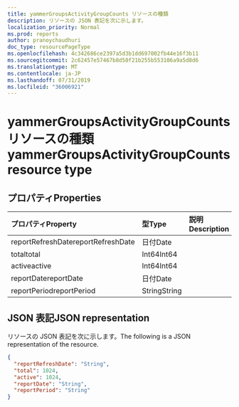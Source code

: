 ```yaml
---
title: yammerGroupsActivityGroupCounts リソースの種類
description: リソースの JSON 表記を次に示します。
localization_priority: Normal
ms.prod: reports
author: pranoychaudhuri
doc_type: resourcePageType
ms.openlocfilehash: 4c342686ce2397a5d3b1dd697002fb44e16f3b11
ms.sourcegitcommit: 2c62457e57467b8d50f21b255b553106a9a5d8d6
ms.translationtype: MT
ms.contentlocale: ja-JP
ms.lasthandoff: 07/31/2019
ms.locfileid: "36006921"
---
```

# <a name="yammergroupsactivitygroupcounts-resource-type"></a><span data-ttu-id="48091-103">yammerGroupsActivityGroupCounts リソースの種類</span><span class="sxs-lookup"><span data-stu-id="48091-103">yammerGroupsActivityGroupCounts resource type</span></span>

## <a name="properties"></a><span data-ttu-id="48091-104">プロパティ</span><span class="sxs-lookup"><span data-stu-id="48091-104">Properties</span></span>

| <span data-ttu-id="48091-105">プロパティ</span><span class="sxs-lookup"><span data-stu-id="48091-105">Property</span></span>          | <span data-ttu-id="48091-106">型</span><span class="sxs-lookup"><span data-stu-id="48091-106">Type</span></span>   | <span data-ttu-id="48091-107">説明</span><span class="sxs-lookup"><span data-stu-id="48091-107">Description</span></span> |
| :---------------- | :----- | :---------- |
| <span data-ttu-id="48091-108">reportRefreshDate</span><span class="sxs-lookup"><span data-stu-id="48091-108">reportRefreshDate</span></span> | <span data-ttu-id="48091-109">日付</span><span class="sxs-lookup"><span data-stu-id="48091-109">Date</span></span>   |             |
| <span data-ttu-id="48091-110">total</span><span class="sxs-lookup"><span data-stu-id="48091-110">total</span></span>             | <span data-ttu-id="48091-111">Int64</span><span class="sxs-lookup"><span data-stu-id="48091-111">Int64</span></span>  |             |
| <span data-ttu-id="48091-112">active</span><span class="sxs-lookup"><span data-stu-id="48091-112">active</span></span>            | <span data-ttu-id="48091-113">Int64</span><span class="sxs-lookup"><span data-stu-id="48091-113">Int64</span></span>  |             |
| <span data-ttu-id="48091-114">reportDate</span><span class="sxs-lookup"><span data-stu-id="48091-114">reportDate</span></span>        | <span data-ttu-id="48091-115">日付</span><span class="sxs-lookup"><span data-stu-id="48091-115">Date</span></span>   |             |
| <span data-ttu-id="48091-116">reportPeriod</span><span class="sxs-lookup"><span data-stu-id="48091-116">reportPeriod</span></span>      | <span data-ttu-id="48091-117">String</span><span class="sxs-lookup"><span data-stu-id="48091-117">String</span></span> |             |

## <a name="json-representation"></a><span data-ttu-id="48091-118">JSON 表記</span><span class="sxs-lookup"><span data-stu-id="48091-118">JSON representation</span></span>

<span data-ttu-id="48091-119">リソースの JSON 表記を次に示します。</span><span class="sxs-lookup"><span data-stu-id="48091-119">The following is a JSON representation of the resource.</span></span>

<!-- {
  "blockType": "resource",
  "@odata.type": "microsoft.graph.yammerGroupsActivityGroupCounts"
} -->

```json
{
  "reportRefreshDate": "String", 
  "total": 1024, 
  "active": 1024, 
  "reportDate": "String", 
  "reportPeriod": "String"
}
```
